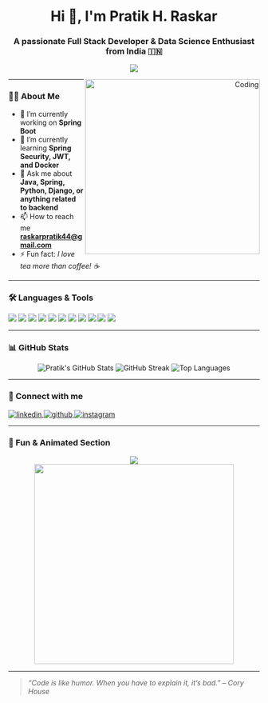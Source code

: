 <h1 align="center">Hi 👋, I'm Pratik H. Raskar</h1>
<h3 align="center">A passionate Full Stack Developer & Data Science Enthusiast from India 🇮🇳</h3>

<p align="center">
  <img src="https://readme-typing-svg.herokuapp.com?font=Fira+Code&size=22&pause=1000&color=F76900&center=true&vCenter=true&width=435&lines=Java+%7C+SpringBoot+%7C+Python+%7C+Django;Backend+Developer+%7C+Full+Stack+Learner;" />
</p>  


<p align="right">
  <img align="right" alt="Coding" width="350" src="https://cdn.dribbble.com/users/1162077/screenshots/3848914/programmer.gif" />
</p>

---

### 👨‍💻 About Me

- 🔭 I’m currently working on **Spring Boot**
- 🌱 I’m currently learning **Spring Security, JWT, and Docker**
- 💬 Ask me about **Java, Spring, Python, Django, or anything related to backend**
- 📫 How to reach me **raskarpratik44@gmail.com**
- ⚡ Fun fact: *I love tea more than coffee! ☕*

---

### 🛠️ Languages & Tools

<p>
  <img src="https://img.shields.io/badge/Java-%23ED8B00.svg?style=for-the-badge&logo=java&logoColor=white"/>
  <img src="https://img.shields.io/badge/SpringBoot-%236DB33F.svg?style=for-the-badge&logo=springboot&logoColor=white"/>
  <img src="https://img.shields.io/badge/Python-%2314354C.svg?style=for-the-badge&logo=python&logoColor=white"/>
  <img src="https://img.shields.io/badge/Django-%23092E20.svg?style=for-the-badge&logo=django&logoColor=white"/>
  <img src="https://img.shields.io/badge/PostgreSQL-%23336791.svg?style=for-the-badge&logo=postgresql&logoColor=white"/>
  <img src="https://img.shields.io/badge/MySQL-%2300f.svg?style=for-the-badge&logo=mysql&logoColor=white"/>
  <img src="https://img.shields.io/badge/Postman-%23FF6C37.svg?style=for-the-badge&logo=postman&logoColor=white"/>
  <img src="https://img.shields.io/badge/HTML5-%23E34F26.svg?style=for-the-badge&logo=html5&logoColor=white"/>
  <img src="https://img.shields.io/badge/CSS3-%231572B6.svg?style=for-the-badge&logo=css3&logoColor=white"/>
  <img src="https://img.shields.io/badge/JavaScript-%23F7DF1E.svg?style=for-the-badge&logo=javascript&logoColor=black"/>
  <img src="https://img.shields.io/badge/JSP-%23ffb400.svg?style=for-the-badge&logo=java&logoColor=white"/>
</p>

---

### 📊 GitHub Stats

<p align="center">
  <img src="https://github-readme-stats.vercel.app/api?username=pratikraskar45&show_icons=true&theme=radical" alt="Pratik's GitHub Stats" />
  <img src="https://github-readme-streak-stats.herokuapp.com/?user=pratikraskar45&theme=radical" alt="GitHub Streak" />
  <img src="https://github-readme-stats.vercel.app/api/top-langs/?username=pratikraskar45&layout=compact&theme=radical" alt="Top Languages" />
</p>

---

### 🔗 Connect with me

<p align="left">
  <a href="https://www.linkedin.com/in/pratik-raskar-4b22b71a3/" target="blank">
    <img align="center" src="https://img.shields.io/badge/LinkedIn-blue?style=for-the-badge&logo=linkedin&logoColor=white" alt="linkedin"/>
  </a>
  <a href="https://github.com/pratikraskar45" target="blank">
    <img align="center" src="https://img.shields.io/badge/GitHub-black?style=for-the-badge&logo=github&logoColor=white" alt="github"/>
  </a>
  <a href="https://www.instagram.com/pratikraskar45/" target="blank">
    <img align="center" src="https://img.shields.io/badge/Instagram-E4405F?style=for-the-badge&logo=instagram&logoColor=white" alt="instagram"/>
  </a>
</p>


---

### 🎯 Fun & Animated Section

<p align="center">
  <img src="https://github-profile-trophy.vercel.app/?username=pratikraskar45&theme=radical&no-frame=true&no-bg=true&margin-w=4" />
  <br/>
  <img src="https://media.giphy.com/media/qgQUggAC3Pfv687qPC/giphy.gif" width="400"/>
</p>

---

> *“Code is like humor. When you have to explain it, it’s bad.” – Cory House*
